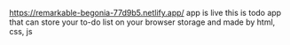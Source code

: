 https://remarkable-begonia-77d9b5.netlify.app/
app is live this is todo app 
that can store your to-do list on your browser storage
and made by html, css, js
